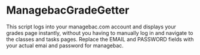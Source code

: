 # ManagebacGradeGetter
This script logs into your managebac.com account and displays your grades page instantly, without you having to manually log in and navigate to the classes and tasks pages. Replace the EMAIL and PASSWORD fields with your actual emai and password for managebac.
